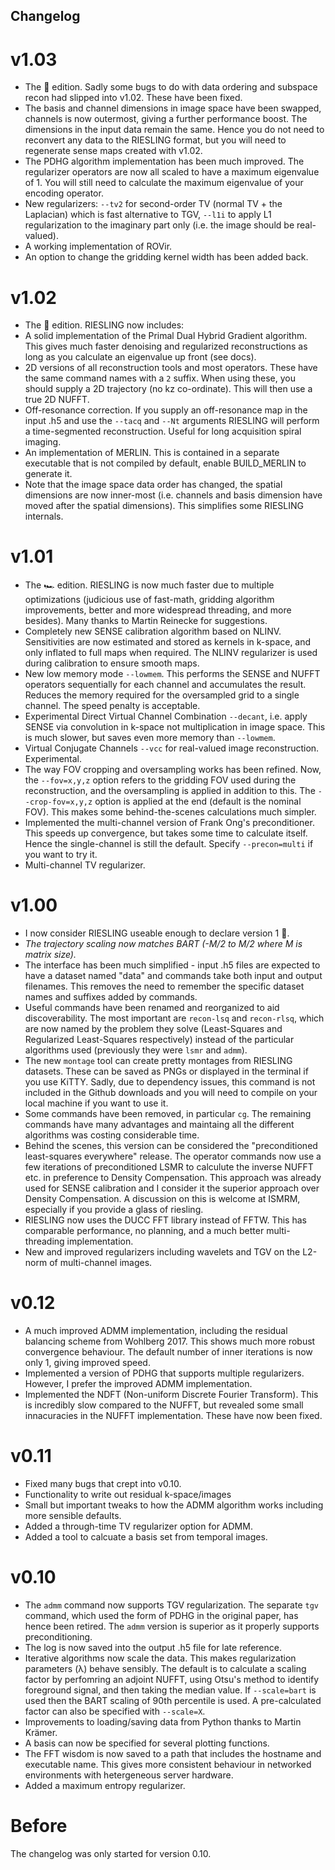 ## Changelog

# v1.03

- The 🐛 edition. Sadly some bugs to do with data ordering and subspace recon had slipped into v1.02. These have been fixed.
- The basis and channel dimensions in image space have been swapped, channels is now outermost, giving a further performance boost. The dimensions in the input data remain the same. Hence you do not need to reconvert any data to the RIESLING format, but you will need to regenerate sense maps created with v1.02.
- The PDHG algorithm implementation has been much improved. The regularizer operators are now all scaled to have a maximum eigenvalue of 1. You will still need to calculate the maximum eigenvalue of your encoding operator.
- New regularizers: `--tv2` for second-order TV (normal TV + the Laplacian) which is fast alternative to TGV, `--l1i` to apply L1 regularization to the imaginary part only (i.e. the image should be real-valued).
- A working implementation of ROVir.
- An option to change the gridding kernel width has been added back.

# v1.02

- The 🫨 edition. RIESLING now includes:
- A solid implementation of the Primal Dual Hybrid Gradient algorithm. This gives much faster denoising and regularized reconstructions as long as you calculate an eigenvalue up front (see docs).
- 2D versions of all reconstruction tools and most operators. These have the same command names with a `2` suffix. When using these, you should supply a 2D trajectory (no kz co-ordinate). This will then use a true 2D NUFFT.
- Off-resonance correction. If you supply an off-resonance map in the input .h5 and use the `--tacq` and `--Nt` arguments RIESLING will perform a time-segmented reconstruction. Useful for long acquisition spiral imaging.
- An implementation of MERLIN. This is contained in a separate executable that is not compiled by default, enable BUILD_MERLIN to generate it.
- Note that the image space data order has changed, the spatial dimensions are now inner-most (i.e. channels and basis dimension have moved after the spatial dimensions). This simplifies some RIESLING internals.

# v1.01

- The 🏎️ edition. RIESLING is now much faster due to multiple optimizations (judicious use of fast-math, gridding algorithm improvements, better and more widespread threading, and more besides). Many thanks to Martin Reinecke for suggestions.
- Completely new SENSE calibration algorithm based on NLINV. Sensitivities are now estimated and stored as kernels in k-space, and only inflated to full maps when required. The NLINV regularizer is used during calibration to ensure smooth maps.
- New low memory mode `--lowmem`. This performs the SENSE and NUFFT operators sequentially for each channel and accumulates the result. Reduces the memory required for the oversampled grid to a single channel. The speed penalty is acceptable.
- Experimental Direct Virtual Channel Combination `--decant`, i.e. apply SENSE via convolution in k-space not multiplication in image space. This is much slower, but saves even more memory than `--lowmem`.
- Virtual Conjugate Channels `--vcc` for real-valued image reconstruction. Experimental.
- The way FOV cropping and oversampling works has been refined. Now, the `--fov=x,y,z` option refers to the gridding FOV used during the reconstruction, and the oversampling is applied in addition to this. The `--crop-fov=x,y,z` option is applied at the end (default is the nominal FOV). This makes some behind-the-scenes calculations much simpler.
- Implemented the multi-channel version of Frank Ong's preconditioner. This speeds up convergence, but takes some time to calculate itself. Hence the single-channel is still the default. Specify `--precon=multi` if you want to try it.
- Multi-channel TV regularizer.

# v1.00

- I now consider RIESLING useable enough to declare version 1 🥂.
- _The trajectory scaling now matches BART (-M/2 to M/2 where M is matrix size)._
- The interface has been much simplified - input .h5 files are expected to have a dataset named "data" and commands take both input and output filenames. This removes the need to remember the specific dataset names and suffixes added by commands.
- Useful commands have been renamed and reorganized to aid discoverability. The most important are `recon-lsq` and `recon-rlsq`, which are now named by the problem they solve (Least-Squares and Regularized Least-Squares respectively) instead of the particular algorithms used (previously they were `lsmr` and `admm`).
- The new `montage` tool can create pretty montages from RIESLING datasets. These can be saved as PNGs or displayed in the terminal if you use KiTTY. Sadly, due to dependency issues, this command is not included in the Github downloads and you will need to compile on your local machine if you want to use it.
- Some commands have been removed, in particular `cg`. The remaining commands have many advantages and maintaing all the different algorithms was costing considerable time.
- Behind the scenes, this version can be considered the "preconditioned least-squares everywhere" release. The operator commands now use a few iterations of preconditioned LSMR to calculute the inverse NUFFT etc. in preference to Density Compensation. This approach was already used for SENSE calibration and I consider it the superior approach over Density Compensation. A discussion on this is welcome at ISMRM, especially if you provide a glass of riesling.
- RIESLING now uses the DUCC FFT library instead of FFTW. This has comparable performance, no planning, and a much better multi-threading implementation.
- New and improved regularizers including wavelets and TGV on the L2-norm of multi-channel images.

# v0.12

- A much improved ADMM implementation, including the residual balancing scheme from Wohlberg 2017. This shows much more robust convergence behaviour. The default number of inner iterations is now only 1, giving improved speed.
- Implemented a version of PDHG that supports multiple regularizers. However, I prefer the improved ADMM implementation.
- Implemented the NDFT (Non-uniform Discrete Fourier Transform). This is incredibly slow compared to the NUFFT, but revealed some small innacuracies in the NUFFT implementation. These have now been fixed.

# v0.11

- Fixed many bugs that crept into v0.10.
- Functionality to write out residual k-space/images
- Small but important tweaks to how the ADMM algorithm works including more sensible defaults.
- Added a through-time TV regularizer option for ADMM.
- Added a tool to calcuate a basis set from temporal images.

# v0.10

- The `admm` command now supports TGV regularization. The separate `tgv` command, which used the form of PDHG in the original paper, has hence been retired. The `admm` version is superior as it properly supports preconditioning.
- The log is now saved into the output .h5 file for late reference.
- Iterative algorithms now scale the data. This makes regularization parameters (λ) behave sensibly. The default is to calculate a scaling factor by perfomring an adjoint NUFFT, using Otsu's method to identify foreground signal, and then taking the median value. If `--scale=bart` is used then the BART scaling of 90th percentile is used. A pre-calculated factor can also be specified with `--scale=X`.
- Improvements to loading/saving data from Python thanks to Martin Krämer.
- A basis can now be specified for several plotting functions.
- The FFT wisdom is now saved to a path that includes the hostname and executable name. This gives more consistent behaviour in networked environments with hetergeneous server hardware.
- Added a maximum entropy regularizer.

# Before

The changelog was only started for version 0.10.